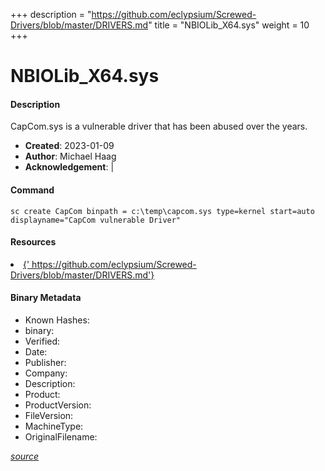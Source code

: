 +++
description = "https://github.com/eclypsium/Screwed-Drivers/blob/master/DRIVERS.md"
title = "NBIOLib_X64.sys"
weight = 10
+++

# NBIOLib_X64.sys

#### Description

CapCom.sys is a vulnerable driver that has been abused over the years.

- **Created**: 2023-01-09
- **Author**: Michael Haag
- **Acknowledgement**:  | [](https://twitter.com/)

#### Command

```
sc create CapCom binpath = c:\temp\capcom.sys type=kernel start=auto displayname="CapCom vulnerable Driver"
```

#### Resources


<li><a href="{&#39; https://github.com/eclypsium/Screwed-Drivers/blob/master/DRIVERS.md&#39;}">{&#39; https://github.com/eclypsium/Screwed-Drivers/blob/master/DRIVERS.md&#39;}</a></li>





#### Binary Metadata

- Known Hashes: [](https://www.virustotal.com/gui/file/) 
- binary: 
- Verified: 
- Date: 
- Publisher: 
- Company: 
- Description: 
- Product: 
- ProductVersion: 
- FileVersion: 
- MachineType: 
- OriginalFilename: 

[*source*](https://github.com/magicsword-io/LOLDrivers/tree/main/yaml/nbiolib_x64.sys.yml)